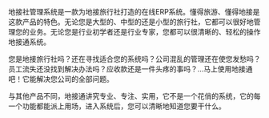 
地接社管理系统是一款为地接旅行社打造的在线ERP系统。懂得旅游、懂得地接是这款产品的特色。无论您是大型的、中型的还是小型的旅行社，它都可以很好地管理您的业务。无论您是行业初学者还是行业专家，您都可以很清晰的、轻松的操作地接通系统。

您是地接旅行社吗？还在寻找适合您的系统吗？公司混乱的管理还在使您发愁吗？员工流失还没找到解决办法吗？应收款还是一件头疼的事吗？…马上使用地接通吧！它能解决您公司的全部问题。

与其他产品不同，地接通讲究专业、专注、实用，它不是一个花俏的系统，它的每一个功能都能派上用场，进入系统后，您可以清晰地知道您要干什么。


